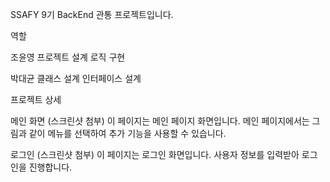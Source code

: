 SSAFY 9기 BackEnd 관통 프로젝트입니다.

역할


조윤영
프로젝트 설계
로직 구현


박대균
클래스 설계
인터페이스 설계



프로젝트 상세


메인 화면
(스크린샷 첨부)
이 페이지는 메인 페이지 화면입니다.
메인 페이지에서는 그림과 같이 메뉴를 선택하여 추가 기능을 사용할 수 있습니다.


로그인
(스크린샷 첨부)
이 페이지는 로그인 화면입니다.
사용자 정보를 입력받아 로그인을 진행합니다.
